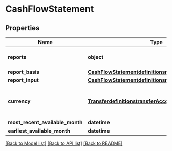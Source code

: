 # CashFlowStatement

## Properties
Name | Type | Description | Notes
------------ | ------------- | ------------- | -------------
**reports** | **object** | Array of cash flow statements. | 
**report_basis** | [**CashFlowStatementdefinitionsreportBasis**](CashFlowStatementdefinitionsreportBasis.md) |  | 
**report_input** | [**CashFlowStatementdefinitionsreportInput**](CashFlowStatementdefinitionsreportInput.md) |  | 
**currency** | [**TransferdefinitionstransferAccountpropertiescurrency**](TransferdefinitionstransferAccountpropertiescurrency.md) | Currency of all values in the cash flow statement. | 
**most_recent_available_month** | **datetime** |  | [optional] 
**earliest_available_month** | **datetime** |  | [optional] 

[[Back to Model list]](../README.md#documentation-for-models) [[Back to API list]](../README.md#documentation-for-api-endpoints) [[Back to README]](../README.md)

